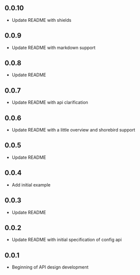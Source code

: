 ## 0.0.10

* Update README with shields

## 0.0.9

* Update README with markdown support

## 0.0.8

* Update README

## 0.0.7

* Update README with api clarification

## 0.0.6

* Update README with a little overview and shorebird support

## 0.0.5

* Update README

## 0.0.4

* Add initial example

## 0.0.3

* Update README

## 0.0.2

* Update README with initial specification of config api

## 0.0.1

* Beginning of API design development